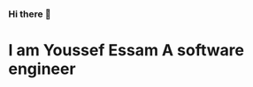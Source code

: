 ### Hi there 👋
<h1>I am Youssef Essam A software engineer</h1>

<!--
**Youssef-Essam-Fathy/Youssef-Essam-Fathy** is a ✨ _special_ ✨ repository because its `README.md` (this file) appears on your GitHub profile.

Here are some ideas to get you started:

- 🔭 I’m currently working on improving the problem solving skills
- 🌱 I’m currently learning at alx
- 👯 I’m looking to collaborate on creating new useful projects
- 🤔 I’m looking for help with ...
- 💬 Ask me about ...
- 📫 How to reach me: ...
- 😄 Pronouns: ...
- ⚡ Fun fact: ...
-->
